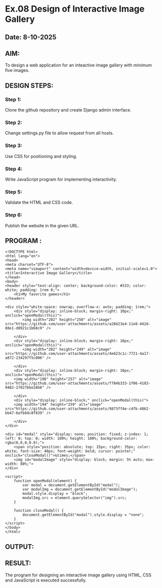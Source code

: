 # Ex.08 Design of Interactive Image Gallery
## Date: 8-10-2025

## AIM:
To design a web application for an inteactive image gallery with minimum five images.

## DESIGN STEPS:

### Step 1:
Clone the github repository and create Django admin interface.

### Step 2:
Change settings.py file to allow request from all hosts.

### Step 3:
Use CSS for positioning and styling.

### Step 4:
Write JavaScript program for implementing interactivity.

### Step 5:
Validate the HTML and CSS code.

### Step 6:
Publish the website in the given URL.

## PROGRAM :
    <!DOCTYPE html>
    <html lang="en">
    <head>
    <meta charset="UTF-8">
    <meta name="viewport" content="width=device-width, initial-scale=1.0">
    <title>Interactive Image Gallery</title>
    </head>
    <body>
    <header style="text-align: center; background-color: #333; color: white; padding: 1rem 0;">
        <h1>My favorite games</h1>
    </header>

    <div style="white-space: nowrap; overflow-x: auto; padding: 1rem;">
        <div style="display: inline-block; margin-right: 10px;" onclick="openModal(this)">
            <img width="202" height="250" alt="image" src="https://github.com/user-attachments/assets/a28423e4-11e8-442d-88e1-d0921c1b68c9" />

        </div>
        <div style="display: inline-block; margin-right: 10px;" onclick="openModal(this)">
            <img width="202" height="249" alt="image" src="https://github.com/user-attachments/assets/4e623c1c-7721-4a17-a872-234297f5c006" />

        </div>
        <div style="display: inline-block; margin-right: 10px;" onclick="openModal(this)"> 
        <img width="196" height="257" alt="image" src="https://github.com/user-attachments/assets/f784b333-1f06-4183-9482-27027bbe28b8" />

        </div>
        <div style="display: inline-block;" onclick="openModal(this)"> 
        <img width="194" height="259" alt="image" src="https://github.com/user-attachments/assets/9873ff4e-c4fb-4862-bb47-6efb84c8f839" />

        </div>
    </div>

    <div id="modal" style="display: none; position: fixed; z-index: 1; left: 0; top: 0; width: 100%; height: 100%; background-color: rgba(0,0,0,0.9);">
        <span style="position: absolute; top: 15px; right: 35px; color: white; font-size: 40px; font-weight: bold; cursor: pointer;" onclick="closeModal()">&times;</span>
        <img id="modalImage" style="display: block; margin: 5% auto; max-width: 80%;">
    </div>

    <script>
        function openModal(element) {
            var modal = document.getElementById("modal");
            var modalImg = document.getElementById("modalImage");
            modal.style.display = "block";
            modalImg.src = element.querySelector("img").src;
        }

        function closeModal() {
            document.getElementById("modal").style.display = "none";
        }
    </script>
    </body>
    </html>

## OUTPUT:

## RESULT:
The program for designing an interactive image gallery using HTML, CSS and JavaScript is executed successfully.

